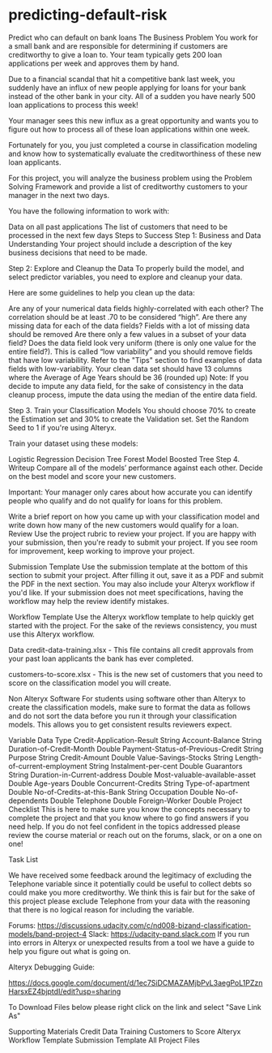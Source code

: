 # predicting-default-risk
Predict who can default on bank loans
The Business Problem
You work for a small bank and are responsible for determining if customers are creditworthy to give a loan to. Your team typically gets 200 loan applications per week and approves them by hand.

Due to a financial scandal that hit a competitive bank last week, you suddenly have an influx of new people applying for loans for your bank instead of the other bank in your city. All of a sudden you have nearly 500 loan applications to process this week!

Your manager sees this new influx as a great opportunity and wants you to figure out how to process all of these loan applications within one week.

Fortunately for you, you just completed a course in classification modeling and know how to systematically evaluate the creditworthiness of these new loan applicants.

For this project, you will analyze the business problem using the Problem Solving Framework and provide a list of creditworthy customers to your manager in the next two days.

You have the following information to work with:

Data on all past applications
The list of customers that need to be processed in the next few days
Steps to Success
Step 1: Business and Data Understanding
Your project should include a description of the key business decisions that need to be made.

Step 2: Explore and Cleanup the Data
To properly build the model, and select predictor variables, you need to explore and cleanup your data.

Here are some guidelines to help you clean up the data:

Are any of your numerical data fields highly-correlated with each other? The correlation should be at least .70 to be considered “high”.
Are there any missing data for each of the data fields? Fields with a lot of missing data should be removed
Are there only a few values in a subset of your data field? Does the data field look very uniform (there is only one value for the entire field?). This is called “low variability” and you should remove fields that have low variability. Refer to the "Tips" section to find examples of data fields with low-variability.
Your clean data set should have 13 columns where the Average of Age Years should be 36 (rounded up)
Note: If you decide to impute any data field, for the sake of consistency in the data cleanup process, impute the data using the median of the entire data field.

Step 3. Train your Classification Models
You should choose 70% to create the Estimation set and 30% to create the Validation set. Set the Random Seed to 1 if you're using Alteryx.

Train your dataset using these models:

Logistic Regression
Decision Tree
Forest Model
Boosted Tree
Step 4. Writeup
Compare all of the models’ performance against each other. Decide on the best model and score your new customers.

Important: Your manager only cares about how accurate you can identify people who qualify and do not qualify for loans for this problem.

Write a brief report on how you came up with your classification model and write down how many of the new customers would qualify for a loan.
Review
Use the project rubric to review your project. If you are happy with your submission, then you're ready to submit your project. If you see room for improvement, keep working to improve your project.

Submission Template
Use the submission template at the bottom of this section to submit your project. After filling it out, save it as a PDF and submit the PDF in the next section. You may also include your Alteryx workflow if you'd like. If your submission does not meet specifications, having the workflow may help the review identify mistakes.

Workflow Template
Use the Alteryx workflow template to help quickly get started with the project. For the sake of the reviews consistency, you must use this Alteryx workflow.

Data
credit-data-training.xlsx - This file contains all credit approvals from your past loan applicants the bank has ever completed.

customers-to-score.xlsx - This is the new set of customers that you need to score on the classification model you will create.

Non Alteryx Software
For students using software other than Alteryx to create the classification models, make sure to format the data as follows and do not sort the data before you run it through your classification models. This allows you to get consistent results reviewers expect.

Variable	Data Type
Credit-Application-Result	String
Account-Balance	String
Duration-of-Credit-Month	Double
Payment-Status-of-Previous-Credit	String
Purpose	String
Credit-Amount	Double
Value-Savings-Stocks	String
Length-of-current-employment	String
Instalment-per-cent	Double
Guarantors	String
Duration-in-Current-address	Double
Most-valuable-available-asset	Double
Age-years	Double
Concurrent-Credits	String
Type-of-apartment	Double
No-of-Credits-at-this-Bank	String
Occupation	Double
No-of-dependents	Double
Telephone	Double
Foreign-Worker	Double
Project Checklist
This is here to make sure you know the concepts necessary to complete the project and that you know where to go find answers if you need help. If you do not feel confident in the topics addressed please review the course material or reach out on the forums, slack, or on a one on one!

Task List










We have received some feedback around the legitimacy of excluding the Telephone variable since it potentially could be useful to collect debts so could make you more creditworthy. We think this is fair but for the sake of this project please exclude Telephone from your data with the reasoning that there is no logical reason for including the variable.

Forums: https://discussions.udacity.com/c/nd008-bizand-classification-models/band-project-4
Slack: https://udacity-pand.slack.com
If you run into errors in Alteryx or unexpected results from a tool we have a guide to help you figure out what is going on.

Alteryx Debugging Guide:

https://docs.google.com/document/d/1ec7SiDCMAZAMjbPvL3aegPoL1PZznHarsxEZ4bjptdI/edit?usp=sharing

To Download Files below please right click on the link and select "Save Link As"

Supporting Materials
 Credit Data Training
 Customers to Score
 Alteryx Workflow Template
 Submission Template
 All Project Files
